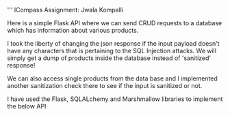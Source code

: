 '''
ICompass Assignment: Jwala Kompalli

Here is a simple Flask API where we can send CRUD requests to a database which has information about various products.

I took the liberty of changing the json response if the input payload doesn't have any characters that is pertaining to the SQL Injection attacks. 
We will simply get a dump of products inside the database instead of 'sanitized' response!

We can also access single products from the data base and I implemented another sanitization check there to see if the input is sanitized or not.

I have used the Flask, SQLALchemy and Marshmallow libraries to implement the below API
